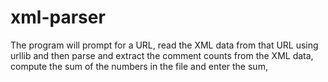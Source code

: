 # xml-parser
The program will prompt for a URL, read the XML data from that URL using urllib and then parse and extract the comment counts from the XML data, compute the sum of the numbers in the file and enter the sum,
